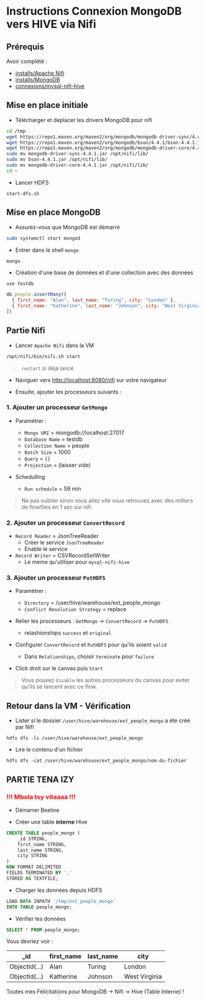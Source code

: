 # Instructions Connexion MongoDB vers HIVE via Nifi

## Prérequis

Avoir complété :

* [installs/Apache Nifi](https://github.com/kkn1ttz/TP-M/tree/master/installs/Apache%20Nifi)
* [installs/MongoDB](https://github.com/kkn1ttz/TP-M/tree/master/installs/Mongo%20DB)
* [connexions/mysql-nifi-hive](https://github.com/kkn1ttz/TP-M/tree/master/connexions/mysql-nifi-hive)

## Mise en place initiale


* Télécharger et deplacer les drivers MongoDB pour nifi

```bash
cd /tmp
wget https://repo1.maven.org/maven2/org/mongodb/mongodb-driver-sync/4.4.1/mongodb-driver-sync-4.4.1.jar -O mongodb-driver-sync-4.4.1.jar
wget https://repo1.maven.org/maven2/org/mongodb/bson/4.4.1/bson-4.4.1.jar -O bson-4.4.1.jar
wget https://repo1.maven.org/maven2/org/mongodb/mongodb-driver-core/4.4.1/mongodb-driver-core-4.4.1.jar -O mongodb-driver-core-4.4.1.jar
sudo mv mongodb-driver-sync-4.4.1.jar /opt/nifi/lib/
sudo mv bson-4.4.1.jar /opt/nifi/lib/
sudo mv mongodb-driver-core-4.4.1.jar /opt/nifi/lib/
cd ~
```

* Lancer HDFS

```
start-dfs.sh
```

## Mise en place MongoDB

* Assurez-vous que MongoDB est démarré

```bash
sudo systemctl start mongod
```


* Entrer dans le shell `mongo`
```
mongo
```

* Création d'une base de données et d'une collection avec des données

```javascript
use testdb

db.people.insertMany([
  { first_name: "Alan", last_name: "Turing", city: "London" },
  { first_name: "Katherine", last_name: "Johnson", city: "West Virginia" }
])
```


## Partie Nifi

* Lancer `Apache Nifi` dans la VM

```bash
/opt/nifi/bin/nifi.sh start
```

> `restart` si déjà lancé

* Naviguer vers [http://localhost:8080/nifi](http://localhost:8080/nifi) sur votre navigateur


* Ensuite, ajouter les processeurs suivants :

### 1. Ajouter un processeur `GetMongo`

* Paramétrer :

  * `Mongo URI` = mongodb://localhost:27017
  * `Database Name` = testdb
  * `Collection Name` = people
  * `Batch Size` = 1000
  * `Query` = `{}`
  * `Projection` = (laisser vide)

* Schedulling
  * `Run schedule` = 59 min
> Ne pas oublier sinon vous allez vite vous retrouvez avec des milliers de flowfiles en 1 sec sur nifi

### 2. Ajouter un processeur `ConvertRecord`

* `Record Reader` = JsonTreeReader
  * Créer le service `JsonTreeReader`
  * Enable le service
* `Record Writer` = CSVRecordSetWriter
  * Le meme qu'utiliser pour `mysql-nifi-hive`

### 3. Ajouter un processeur `PutHDFS`

* Paramétrer :

  * `Directory` = /user/hive/warehouse/ext_people_mongo
  * `Conflict Resolution Strategy` = replace

* Relier les processeurs : `GetMongo` -> `ConvertRecord` -> `PutHDFS`
  * relashionships `success` et `original`

* Configurer `ConvertRecord` et `PutHDFS` pour qu'ils soient `valid`

  * Dans `Relationships`, choisir `terminate` pour `failure`

* Click droit sur le canvas puis `Start`
> Vous pouvez `disable` les autres processeurs du canvas pour eviter qu'ils se lancent avec ce flow.

## Retour dans la VM - Vérification

* Lister si le dossier `/user/hive/warehouse/ext_people_mongo` a été créé par Nifi

```
hdfs dfs -ls /user/hive/warehouse/ext_people_mongo
```

* Lire le contenu d'un fichier

```
hdfs dfs -cat /user/hive/warehouse/ext_people_mongo/nom-du-fichier
```

## PARTIE TENA IZY
### <span style="color: red">!!! Mbola tsy vitaaaa !!!</span>


* Démarrer Beeline

* Créer une table **interne** Hive

```sql
CREATE TABLE people_mongo (
    _id STRING,
    first_name STRING,
    last_name STRING,
    city STRING
)
ROW FORMAT DELIMITED
FIELDS TERMINATED BY ','
STORED AS TEXTFILE;
```

* Charger les données depuis HDFS

```sql
LOAD DATA INPATH '/tmp/ext_people_mongo'
INTO TABLE people_mongo;
```

* Vérifier les données

```sql
SELECT * FROM people_mongo;
```

Vous devriez voir :

| \_id          | first\_name | last\_name | city          |
| ------------- | ----------- | ---------- | ------------- |
| ObjectId(...) | Alan        | Turing     | London        |
| ObjectId(...) | Katherine   | Johnson    | West Virginia |

Toutes mes Félicitations pour MongoDB -> Nifi -> Hive (Table Interne) !
